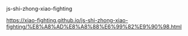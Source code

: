 js-shi-zhong-xiao-fighting

https://xiao-fighting.github.io/js-shi-zhong-xiao-fighting/%E8%A8%AD%E8%A8%88%E6%99%82%E9%90%98.html
